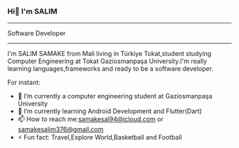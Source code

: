 ### Hi👋 I'm SALIM

--------------
Software Developer 
<!--
**fudamuboy/fudamuboy** is a ✨ _special_ ✨ repository because its `README.md` (this file) appears on your GitHub profile.
--->
---------------
I'm SALIM SAMAKE from Mali living in Türkiye Tokat,student studying Computer Engineering at Tokat Gaziosmanpaşa University.I'm really learning languages,frameworks and ready to be a software developer. 

For instant:

- 🔭 I’m currently a computer engineering student at Gaziosmanpaşa University
- 🌱 I’m currently learning Android Development and Flutter(Dart)
- 📫 How to reach me:samakesal94@icloud.com or samakesalim376@gmail.com
- ⚡ Fun fact: Travel,Explore World,Basketball and Football

